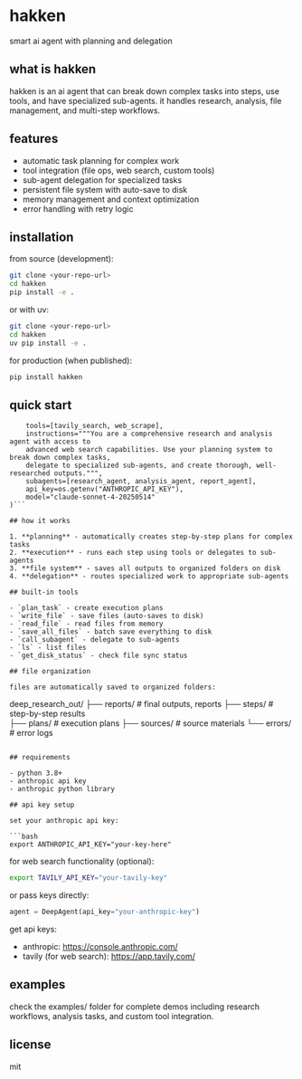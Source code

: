 # hakken

smart ai agent with planning and delegation

## what is hakken

hakken is an  ai agent that can break down complex tasks into steps, use tools, and have specialized sub-agents. it handles research, analysis, file management, and multi-step workflows.

## features

- automatic task planning for complex work
- tool integration (file ops, web search, custom tools)
- sub-agent delegation for specialized tasks
- persistent file system with auto-save to disk
- memory management and context optimization
- error handling with retry logic

## installation

from source (development):

```bash
git clone <your-repo-url>
cd hakken
pip install -e .
```

or with uv:

```bash
git clone <your-repo-url>
cd hakken  
uv pip install -e .
```

for production (when published):

```bash
pip install hakken
```

## quick start

```agent = create_deep_agent(
    tools=[tavily_search, web_scrape],
    instructions="""You are a comprehensive research and analysis agent with access to 
    advanced web search capabilities. Use your planning system to break down complex tasks,
    delegate to specialized sub-agents, and create thorough, well-researched outputs.""",
    subagents=[research_agent, analysis_agent, report_agent],
    api_key=os.getenv("ANTHROPIC_API_KEY"),
    model="claude-sonnet-4-20250514"
)```

## how it works

1. **planning** - automatically creates step-by-step plans for complex tasks
2. **execution** - runs each step using tools or delegates to sub-agents
3. **file system** - saves all outputs to organized folders on disk
4. **delegation** - routes specialized work to appropriate sub-agents

## built-in tools

- `plan_task` - create execution plans
- `write_file` - save files (auto-saves to disk)
- `read_file` - read files from memory
- `save_all_files` - batch save everything to disk
- `call_subagent` - delegate to sub-agents
- `ls` - list files
- `get_disk_status` - check file sync status

## file organization

files are automatically saved to organized folders:

```
deep_research_out/
├── reports/     # final outputs, reports
├── steps/       # step-by-step results  
├── plans/       # execution plans
├── sources/     # source materials
└── errors/      # error logs
```

## requirements

- python 3.8+
- anthropic api key
- anthropic python library

## api key setup

set your anthropic api key:

```bash
export ANTHROPIC_API_KEY="your-key-here"
```

for web search functionality (optional):

```bash
export TAVILY_API_KEY="your-tavily-key"
```

or pass keys directly:

```python
agent = DeepAgent(api_key="your-anthropic-key")
```

get api keys:
- anthropic: https://console.anthropic.com/
- tavily (for web search): https://app.tavily.com/

## examples

check the examples/ folder for complete demos including research workflows, analysis tasks, and custom tool integration.

## license

mit